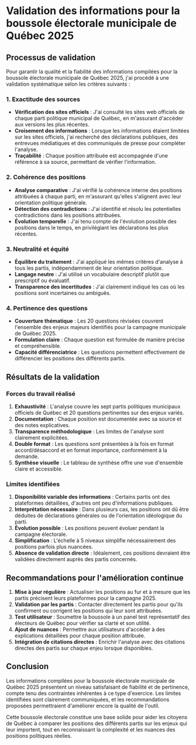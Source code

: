 # Validation des informations pour la boussole électorale municipale de Québec 2025

## Processus de validation

Pour garantir la qualité et la fiabilité des informations compilées pour la boussole électorale municipale de Québec 2025, j'ai procédé à une validation systématique selon les critères suivants :

### 1. Exactitude des sources

- **Vérification des sites officiels** : J'ai consulté les sites web officiels de chaque parti politique municipal de Québec, en m'assurant d'accéder aux versions les plus récentes.
- **Croisement des informations** : Lorsque les informations étaient limitées sur les sites officiels, j'ai recherché des déclarations publiques, des entrevues médiatiques et des communiqués de presse pour compléter l'analyse.
- **Traçabilité** : Chaque position attribuée est accompagnée d'une référence à sa source, permettant de vérifier l'information.

### 2. Cohérence des positions

- **Analyse comparative** : J'ai vérifié la cohérence interne des positions attribuées à chaque parti, en m'assurant qu'elles s'alignent avec leur orientation politique générale.
- **Détection des contradictions** : J'ai identifié et résolu les potentielles contradictions dans les positions attribuées.
- **Évolution temporelle** : J'ai tenu compte de l'évolution possible des positions dans le temps, en privilégiant les déclarations les plus récentes.

### 3. Neutralité et équité

- **Équilibre du traitement** : J'ai appliqué les mêmes critères d'analyse à tous les partis, indépendamment de leur orientation politique.
- **Langage neutre** : J'ai utilisé un vocabulaire descriptif plutôt que prescriptif ou évaluatif.
- **Transparence des incertitudes** : J'ai clairement indiqué les cas où les positions sont incertaines ou ambiguës.

### 4. Pertinence des questions

- **Couverture thématique** : Les 20 questions révisées couvrent l'ensemble des enjeux majeurs identifiés pour la campagne municipale de Québec 2025.
- **Formulation claire** : Chaque question est formulée de manière précise et compréhensible.
- **Capacité différenciatrice** : Les questions permettent effectivement de différencier les positions des différents partis.

## Résultats de la validation

### Forces du travail réalisé

1. **Exhaustivité** : L'analyse couvre les sept partis politiques municipaux officiels de Québec et 20 questions pertinentes sur des enjeux variés.
2. **Documentation** : Chaque position est documentée avec sa source et des notes explicatives.
3. **Transparence méthodologique** : Les limites de l'analyse sont clairement explicitées.
4. **Double format** : Les questions sont présentées à la fois en format accord/désaccord et en format importance, conformément à la demande.
5. **Synthèse visuelle** : Le tableau de synthèse offre une vue d'ensemble claire et accessible.

### Limites identifiées

1. **Disponibilité variable des informations** : Certains partis ont des plateformes détaillées, d'autres ont peu d'informations publiques.
2. **Interprétation nécessaire** : Dans plusieurs cas, les positions ont dû être déduites de déclarations générales ou de l'orientation idéologique du parti.
3. **Évolution possible** : Les positions peuvent évoluer pendant la campagne électorale.
4. **Simplification** : L'échelle à 5 niveaux simplifie nécessairement des positions parfois plus nuancées.
5. **Absence de validation directe** : Idéalement, ces positions devraient être validées directement auprès des partis concernés.

## Recommandations pour l'amélioration continue

1. **Mise à jour régulière** : Actualiser les positions au fur et à mesure que les partis précisent leurs plateformes pour la campagne 2025.
2. **Validation par les partis** : Contacter directement les partis pour qu'ils confirment ou corrigent les positions qui leur sont attribuées.
3. **Test utilisateur** : Soumettre la boussole à un panel test représentatif des électeurs de Québec pour vérifier sa clarté et son utilité.
4. **Ajout de nuances** : Permettre aux utilisateurs d'accéder à des explications détaillées pour chaque position attribuée.
5. **Intégration de citations directes** : Enrichir l'analyse avec des citations directes des partis sur chaque enjeu lorsque disponibles.

## Conclusion

Les informations compilées pour la boussole électorale municipale de Québec 2025 présentent un niveau satisfaisant de fiabilité et de pertinence, compte tenu des contraintes inhérentes à ce type d'exercice. Les limites identifiées sont clairement communiquées, et les recommandations proposées permettraient d'améliorer encore la qualité de l'outil.

Cette boussole électorale constitue une base solide pour aider les citoyens de Québec à comparer les positions des différents partis sur les enjeux qui leur importent, tout en reconnaissant la complexité et les nuances des positions politiques réelles.
